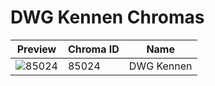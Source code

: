 # DWG Kennen Chromas



| Preview | Chroma ID | Name |
|---------|-----------|------|
| ![85024](https://raw.communitydragon.org/latest/plugins/rcp-be-lol-game-data/global/default/v1/champion-chroma-images/85/85024.png) | 85024 | DWG Kennen |